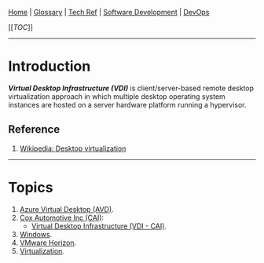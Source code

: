 [Home](/Slalom-LLC/Slalom-Consulting) | [Glossary](/Glossary) | [Tech Ref](/Tech-Ref) | [Software Development](/Tech-Ref/Software-Development) | [DevOps](/Tech-Ref/Software-Development/DevOps-\(Development-and-IT-Operations\))

[[_TOC_]]

---
# Introduction
***Virtual Desktop Infrastructure (VDI)*** is client/server-based remote desktop virtualization approach in which multiple desktop operating system instances are hosted on a server hardware platform running a hypervisor.

## Reference
1. [Wikipedia: Desktop virtualization](https://en.wikipedia.org/wiki/Desktop_virtualization)

---
# Topics
1. [Azure Virtual Desktop (AVD)](/Tech-Ref/Microsoft/Microsoft-Azure/AVD-\(Azure-Virtual-Desktop\)).
1. [Cox Automotive Inc (CAI)](/Clients/CAI-\(Cox-Automotive-Inc\)):
   - [Virtual Desktop Infrastructure (VDI - CAI)](/Clients/CAI-\(Cox-Automotive-Inc\)/Infrastructure-\(CAI\)/Systems-and-Services-\(CAI\)/Virtual-Desktop-Infrastructure-\(VDI-%2D-CAI\)).
1. [Windows](/Tech-Ref/Microsoft/Microsoft-Windows).
1. [VMware Horizon](/Tech-Ref/VMware/VMware-Horizon).
1. [Virtualization](/Tech-Ref/Virtualization).
